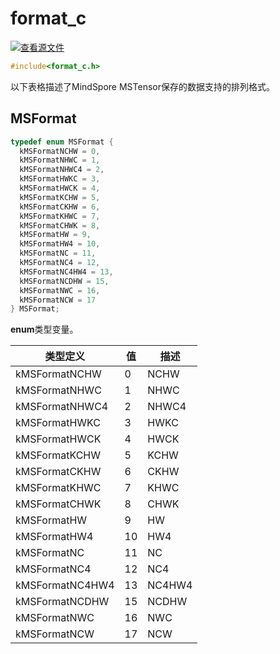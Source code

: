 # format_c

[![查看源文件](https://mindspore-website.obs.cn-north-4.myhuaweicloud.com/website-images/r2.6.0/resource/_static/logo_source.svg)](https://gitee.com/mindspore/docs/blob/r2.6.0/docs/lite/api/source_zh_cn/api_c/format_c.md)

```C
#include<format_c.h>
```

以下表格描述了MindSpore MSTensor保存的数据支持的排列格式。

## MSFormat

```C
typedef enum MSFormat {
  kMSFormatNCHW = 0,
  kMSFormatNHWC = 1,
  kMSFormatNHWC4 = 2,
  kMSFormatHWKC = 3,
  kMSFormatHWCK = 4,
  kMSFormatKCHW = 5,
  kMSFormatCKHW = 6,
  kMSFormatKHWC = 7,
  kMSFormatCHWK = 8,
  kMSFormatHW = 9,
  kMSFormatHW4 = 10,
  kMSFormatNC = 11,
  kMSFormatNC4 = 12,
  kMSFormatNC4HW4 = 13,
  kMSFormatNCDHW = 15,
  kMSFormatNWC = 16,
  kMSFormatNCW = 17
} MSFormat;
```

**enum**类型变量。

| 类型定义 | 值  | 描述   |
| -------- | --- | ------ |
| kMSFormatNCHW     | 0   | NCHW   |
| kMSFormatNHWC     | 1   | NHWC   |
| kMSFormatNHWC4    | 2   | NHWC4  |
| kMSFormatHWKC     | 3   | HWKC   |
| kMSFormatHWCK     | 4   | HWCK   |
| kMSFormatKCHW     | 5   | KCHW   |
| kMSFormatCKHW     | 6   | CKHW   |
| kMSFormatKHWC     | 7   | KHWC   |
| kMSFormatCHWK     | 8   | CHWK   |
| kMSFormatHW       | 9   | HW     |
| kMSFormatHW4      | 10  | HW4    |
| kMSFormatNC       | 11  | NC     |
| kMSFormatNC4      | 12  | NC4    |
| kMSFormatNC4HW4   | 13  | NC4HW4 |
| kMSFormatNCDHW    | 15  | NCDHW  |
| kMSFormatNWC      | 16  | NWC    |
| kMSFormatNCW      | 17  | NCW    |
